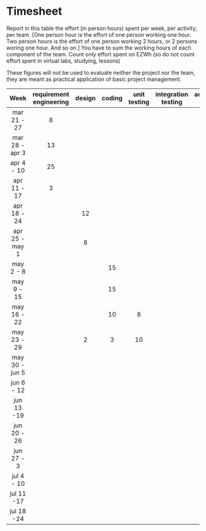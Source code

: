 # Timesheet

Report in this table the effort (in person hours) spent per week, per activity, per team. 
[One person hour is the effort of one person working one hour.
Two person hours is the effort of one person working 2 hours, or 2 persons woring one hour. And so on.]
You have to sum the working hours of each component of the team.
Count only effort spent on EZWh (so do not count effort spent in virtual labs, studying, lessons)

These figures will not be used to evaluate neither the project nor the team, they are meant as practical application of basic project management.

| Week | requirement engineering | design | coding | unit testing | integration testing | acceptance testing | management | git maven |
|:-----------:|:--------:|:-----------:|:-----------:|:----------:|:------------:|:---------------:|:-------------:|:--------------:|
| mar 21 - 27 |8 | | | | | | | |
| mar 28 - apr 3 | 13| | | | | | | |
| apr 4 - 10 |25 | | | | | | | |
| apr 11 - 17| 3| | | | | | | | 
| apr 18 - 24| |12 | | | | | | | 
| apr 25 - may 1 | |8 | | | | | | | 
| may 2 - 8  | | |15| | | | | | 
| may 9 - 15| | |15 | | | | | | 
| may 16 - 22| | |10| 8 | | | | | 
| may 23 - 29| |2| 3| 10 | | | | | 
| may 30 - jun 5 | | | | | | | | | 
| jun 6 - 12 | | | | | | | | | 
| jun 13 -19 | | | | | | | | | 
| jun 20 - 26 | | | | | | | | | 
| jun 27 - 3 | | | | | | | | | 
| jul 4 - 10 | | | | | | | | | 
| jul 11 -17 | | | | | | | | |
| jul 18 -24 | | | | | | | | |
